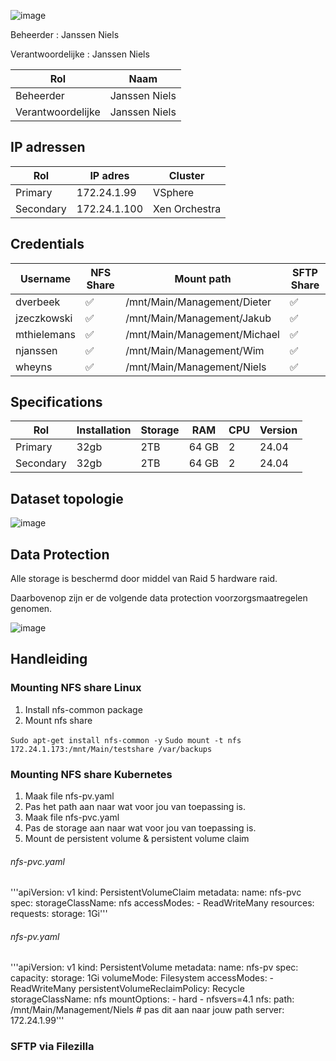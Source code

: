 ![image](https://github.com/michaelthielemans/ProjectHosting/assets/119003253/818125a7-a61a-43bf-9510-b625ca707e70)

Beheerder : Janssen Niels

Verantwoordelijke : Janssen Niels

| Rol               | Naam          |
| ----------------- | ------------- |
| Beheerder         | Janssen Niels |
| Verantwoordelijke | Janssen Niels |
## IP adressen

| Rol       | IP adres     | Cluster       |
| --------- | ------------ | ------------- |
| Primary   | 172.24.1.99  | VSphere       |
| Secondary | 172.24.1.100 | Xen Orchestra |
## Credentials 

| Username    | NFS Share | Mount path                   | SFTP Share |
| ----------- | --------- | ---------------------------- | ---------- |
| dverbeek    | ✅         | /mnt/Main/Management/Dieter  | ✅          |
| jzeczkowski | ✅         | /mnt/Main/Management/Jakub   | ✅          |
| mthielemans | ✅         | /mnt/Main/Management/Michael | ✅          |
| njanssen    | ✅         | /mnt/Main/Management/Wim     | ✅          |
| wheyns      | ✅         | /mnt/Main/Management/Niels   | ✅          |

## Specifications 

| Rol       | Installation | Storage | RAM   | CPU | Version |
| --------- | ------------ | ------- | ----- | --- | ------- |
| Primary   | 32gb         | 2TB     | 64 GB | 2   | 24.04   |
| Secondary | 32gb         | 2TB     | 64 GB | 2   | 24.04   |

## Dataset topologie

![image](https://github.com/michaelthielemans/ProjectHosting/assets/119003253/525781df-08aa-43b2-ba4d-ed0801987cd9)


## Data Protection 

Alle storage is beschermd door middel van Raid 5 hardware raid. 

Daarbovenop zijn er de volgende data protection voorzorgsmaatregelen genomen.  

![image](https://github.com/michaelthielemans/ProjectHosting/assets/119003253/9bfc0883-4625-4ae3-ad49-a384650e0e42)

## Handleiding

### Mounting NFS share Linux 

1. Install nfs-common package
2. Mount nfs share

`Sudo apt-get install nfs-common -y`
`Sudo mount -t nfs 172.24.1.173:/mnt/Main/testshare /var/backups`

### Mounting NFS share Kubernetes

1. Maak file nfs-pv.yaml
2. Pas het path aan naar wat voor jou van toepassing is. 
3. Maak file nfs-pvc.yaml 
4. Pas de storage aan naar wat voor jou van toepassing is. 
5. Mount de persistent volume & persistent volume claim

###### nfs-pvc.yaml
'''apiVersion: v1
kind: PersistentVolumeClaim
metadata:
  name: nfs-pvc
spec:
  storageClassName: nfs
  accessModes:
    - ReadWriteMany
  resources:
    requests:
      storage: 1Gi'''
###### nfs-pv.yaml
'''apiVersion: v1
kind: PersistentVolume
metadata:
  name: nfs-pv
spec:
  capacity:
    storage: 1Gi
  volumeMode: Filesystem
  accessModes:
    - ReadWriteMany
  persistentVolumeReclaimPolicy: Recycle
  storageClassName: nfs
  mountOptions:
    - hard
    - nfsvers=4.1
  nfs:
    path: /mnt/Main/Management/Niels # pas dit aan naar jouw path 
    server: 172.24.1.99'''
### SFTP via Filezilla

